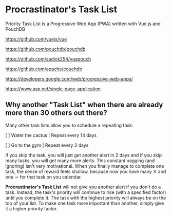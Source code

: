 # Procrastinator's Task List
Priority Task List is a Progressive Web App (PWA) written with Vue.js and PouchDB

https://github.com/vuejs/vue

https://github.com/pouchdb/pouchdb

https://github.com/sadick254/vuepouch

https://github.com/apache/couchdb

https://developers.google.com/web/progressive-web-apps/

https://www.asp.net/single-page-application

## Why another "Task List" when there are already more than 30 others out there?

Many other task lists allow you to schedule a repeating task:

[ ] Water the cactus | Repeat every 14 days

[ ] Go to the gym | Repeat every 2 days

If you skip the task, you will just get another alert in 2 days and if you skip many tasks, you will get many more alerts. This constant nagging (and ignoring) isn't very motivational. When you finally manage to complete one task, the sense of reward feels shallow, because now you have many ✕ and one ✓ for that task on you calendar.

**Procrastinator's Task List** will not give you another alert if you don't do a task. Instead, the task's priority will continue to rise (with a specified factor) until you complete it. The task with the highest priority will always be on the top of your list. To make one task more important than another, simply give it a higher priority factor.